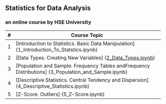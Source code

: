 ## Statistics for Data Analysis
### an online course by HSE University

| #  | Course Topic |
| ------------- | ------------- |
| 1 | [Introduction to Statistics. Basic Data Manipulation] (1_Introduction_To_Statstics.ipynb)  |
| 2 | [Data Types. Creating New Variables] ([2_Data_Types.ipynb](https://github.com/shiyananan/Course-Statistics-for-DA/blob/main/2_Data_Types.ipynb))  |
| 3 | [Population and Sample. Frequency Tables andFrequency Distributions] (3_Population_and_Sample.ipynb) |
| 4 | [Descriptive Statistics. Central Tendency and Dispersion] (4_Descriptive_Statistics.ipynb)  |
| 5 | [Z-Score. Outliers] (5_Z-Score.ipynb) |
